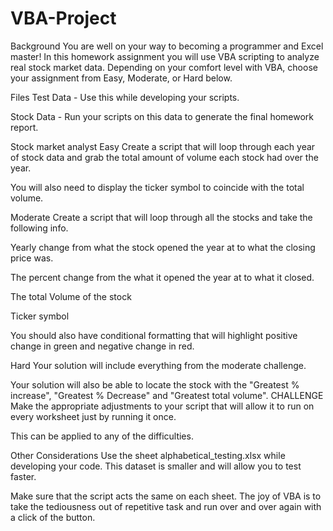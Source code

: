 # VBA-Project

Background
You are well on your way to becoming a programmer and Excel master! In this homework assignment you will use VBA scripting to analyze real stock market data. Depending on your comfort level with VBA, choose your assignment from Easy, Moderate, or Hard below.

Files
Test Data - Use this while developing your scripts.

Stock Data - Run your scripts on this data to generate the final homework report.

Stock market analyst
Easy
Create a script that will loop through each year of stock data and grab the total amount of volume each stock had over the year.

You will also need to display the ticker symbol to coincide with the total volume.

Moderate
Create a script that will loop through all the stocks and take the following info.

Yearly change from what the stock opened the year at to what the closing price was.

The percent change from the what it opened the year at to what it closed.

The total Volume of the stock

Ticker symbol

You should also have conditional formatting that will highlight positive change in green and negative change in red.

Hard
Your solution will include everything from the moderate challenge.

Your solution will also be able to locate the stock with the "Greatest % increase", "Greatest % Decrease" and "Greatest total volume".
CHALLENGE
Make the appropriate adjustments to your script that will allow it to run on every worksheet just by running it once.

This can be applied to any of the difficulties.

Other Considerations
Use the sheet alphabetical_testing.xlsx while developing your code. This dataset is smaller and will allow you to test faster.

Make sure that the script acts the same on each sheet. The joy of VBA is to take the tediousness out of repetitive task and run over and over again with a click of the button.





